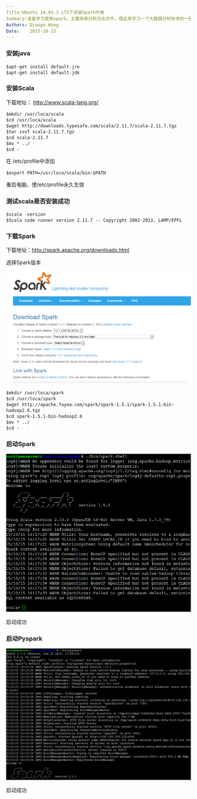 ```yaml
---
Title:Ubuntu 14.04.3 LTS下安装Spark环境
Summary:准备学习使用spark，主要用来分析日志文件，借此来学习一下大数据分析技术的一些入门知识。本文是基于Ubuntu 14.04服务器版本完成的。
Authors: Django Wong
Date:    2015-10-15
---
```


### 安装java

	$apt-get install default-jre
	$apt-get install default-jdk
	
### 安装Scala

下载地址： <http://www.scala-lang.org/>

	$mkdir /usr/loca/scala
	$cd /usr/loca/scala
	$wget http://downloads.typesafe.com/scala/2.11.7/scala-2.11.7.tgz
	$tar zxvf scala-2.11.7.tgz
	$cd scala-2.11.7
	$mv * ../
	$cd -

在 /etc/profile中添加

	$export PATH=/usr/loca/scala/bin:$PATH
	
重启电脑，使/etc/profile永久生效

### 测试scala是否安装成功

	$scala -version
	$Scala code runner version 2.11.7 -- Copyright 2002-2013, LAMP/EPFL
	
### 下载Spark

下载地址：<http://spark.apache.org/downloads.html>

选择Spark版本

![](/static/attach/chose_spark.png)

	$mkdir /usr/loca/spark
	$cd /usr/loca/spark
	$wget http://apache.fayea.com/spark/spark-1.5.1/spark-1.5.1-bin-hadoop2.6.tgz
	$cd spark-1.5.1-bin-hadoop2.6
	$mv * ../
	$cd -

### 启动Spark

![](/static/attach/start_spark.png)

启动成功

### 启动Pyspark

![](/static/attach/start_pyspark.png)

启动成功